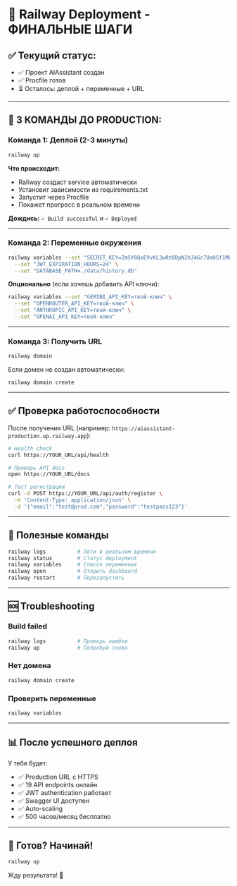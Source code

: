 # 🚀 Railway Deployment - ФИНАЛЬНЫЕ ШАГИ

## ✅ Текущий статус:
- ✅ Проект AIAssistant создан
- ✅ Procfile готов
- ⏳ Осталось: деплой + переменные + URL

---

## 🎯 3 КОМАНДЫ ДО PRODUCTION:

### Команда 1: Деплой (2-3 минуты)
```bash
railway up
```
**Что происходит:**
- Railway создаст service автоматически
- Установит зависимости из requirements.txt
- Запустит через Procfile
- Покажет прогресс в реальном времени

**Дождись:** `✓ Build successful` и `✓ Deployed`

---

### Команда 2: Переменные окружения
```bash
railway variables --set "SECRET_KEY=Zm5Y8QxE9vKL3wRt6DpN2hJ4Gc7Ua0Sf1Mb8Xe5Wq9Vr" \
  --set "JWT_EXPIRATION_HOURS=24" \
  --set "DATABASE_PATH=./data/history.db"
```

**Опционально** (если хочешь добавить API ключи):
```bash
railway variables --set "GEMINI_API_KEY=твой-ключ" \
  --set "OPENROUTER_API_KEY=твой-ключ" \
  --set "ANTHROPIC_API_KEY=твой-ключ" \
  --set "OPENAI_API_KEY=твой-ключ"
```

---

### Команда 3: Получить URL
```bash
railway domain
```

Если домен не создан автоматически:
```bash
railway domain create
```

---

## ✅ Проверка работоспособности

После получения URL (например: `https://aiassistant-production.up.railway.app`):

```bash
# Health check
curl https://YOUR_URL/api/health

# Проверь API docs
open https://YOUR_URL/docs

# Тест регистрации
curl -X POST https://YOUR_URL/api/auth/register \
  -H 'Content-Type: application/json' \
  -d '{"email":"test@prod.com","password":"testpass123"}'
```

---

## 🔧 Полезные команды

```bash
railway logs          # Логи в реальном времени
railway status        # Статус deployment
railway variables     # Список переменных
railway open          # Открыть dashboard
railway restart       # Перезапустить
```

---

## 🆘 Troubleshooting

### Build failed
```bash
railway logs          # Проверь ошибки
railway up            # Попробуй снова
```

### Нет домена
```bash
railway domain create
```

### Проверить переменные
```bash
railway variables
```

---

## 📊 После успешного деплоя

У тебя будет:
- ✅ Production URL с HTTPS
- ✅ 19 API endpoints онлайн
- ✅ JWT authentication работает
- ✅ Swagger UI доступен
- ✅ Auto-scaling
- ✅ 500 часов/месяц бесплатно

---

## 🎉 Готов? Начинай!

```bash
railway up
```

Жду результата! 🚀
